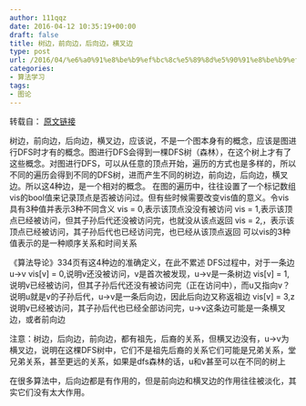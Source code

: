 ```yaml
---
author: 111qqz
date: 2016-04-12 10:35:19+00:00
draft: false
title: 树边，前向边，后向边，横叉边
type: post
url: /2016/04/%e6%a0%91%e8%be%b9%ef%bc%8c%e5%89%8d%e5%90%91%e8%be%b9%ef%bc%8c%e5%90%8e%e5%90%91%e8%be%b9%ef%bc%8c%e6%a8%aa%e5%8f%89%e8%be%b9/
categories:
- 算法学习
tags:
- 图论
---
```


转载自： [原文链接](http://www.gonglin91.com/dfs-graph-edge/)

树边，前向边，后向边，横叉边，应该说，不是一个图本身有的概念，应该是图进行DFS时才有的概念。图进行DFS会得到一棵DFS树（森林），在这个树上才有了这些概念。对图进行DFS，可以从任意的顶点开始，遍历的方式也是多样的，所以不同的遍历会得到不同的DFS树，进而产生不同的树边，前向边，后向边，横叉边。所以这4种边，是一个相对的概念。
在图的遍历中，往往设置了一个标记数组vis的bool值来记录顶点是否被访问过。但有些时候需要改变vis值的意义。令vis具有3种值并表示3种不同含义
vis = 0,表示该顶点没没有被访问
vis = 1,表示该顶点已经被访问，但其子孙后代还没被访问完，也就没从该点返回
vis = 2,，表示该顶点已经被访问，其子孙后代也已经访问完，也已经从该顶点返回
可以vis的3种值表示的是一种顺序关系和时间关系

《算法导论》334页有这4种边的准确定义，在此不累述
DFS过程中，对于一条边u->v
vis[v] = 0,说明v还没被访问，v是首次被发现，u->v是一条树边
vis[v] = 1,说明v已经被访问，但其子孙后代还没有被访问完（正在访问中），而u又指向v？说明u就是v的子孙后代，u->v是一条后向边，因此后向边又称返祖边
vis[v] = 3,z说明v已经被访问，其子孙后代也已经全部访问完，u->v这条边可能是一条横叉边，或者前向边

注意：树边，后向边，前向边，都有祖先，后裔的关系，但横叉边没有，u->v为横叉边，说明在这棵DFS树中，它们不是祖先后裔的关系它们可能是兄弟关系，堂兄弟关系，甚至更远的关系，如果是dfs森林的话，u和v甚至可以在不同的树上

在很多算法中，后向边都是有作用的，但是前向边和横叉边的作用往往被淡化，其实它们没有太大作用。
